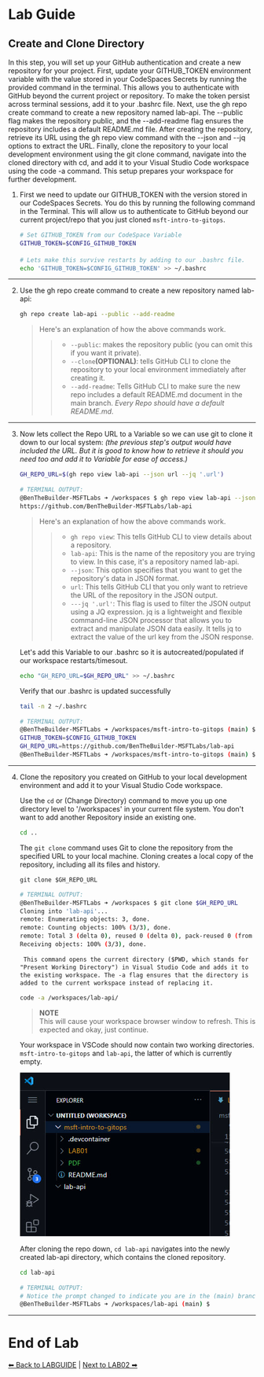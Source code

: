 # Lab Guide #

## Create and Clone Directory ##

In this step, you will set up your GitHub authentication and create a new repository for your project. First, update your GITHUB_TOKEN environment variable with the value stored in your CodeSpaces Secrets by running the provided command in the terminal. This allows you to authenticate with GitHub beyond the current project or repository. To make the token persist across terminal sessions, add it to your .bashrc file. Next, use the gh repo create command to create a new repository named lab-api. The --public flag makes the repository public, and the --add-readme flag ensures the repository includes a default README.md file. After creating the repository, retrieve its URL using the gh repo view command with the --json and --jq options to extract the URL. Finally, clone the repository to your local development environment using the git clone command, navigate into the cloned directory with cd, and add it to your Visual Studio Code workspace using the code -a command. This setup prepares your workspace for further development.

1. First we need to update our GITHUB_TOKEN with the version stored in our CodeSpaces Secrets. You do this by running the following command in the Terminal. This will allow us to authenticate to GitHub beyond our current project/repo that you just cloned ```msft-intro-to-gitops```. 

    ```sh
    # Set GITHUB_TOKEN from our CodeSpace Variable
    GITHUB_TOKEN=$CONFIG_GITHUB_TOKEN

    # Lets make this survive restarts by adding to our .bashrc file. 
    echo 'GITHUB_TOKEN=$CONFIG_GITHUB_TOKEN' >> ~/.bashrc
    ```
---
2. Use the gh repo create command to create a new repository named lab-api:

    ```sh
    gh repo create lab-api --public --add-readme
    ```

    > Here's an explanation of how the above commands work. 
    >>- ```--public```: makes the repository public (you can omit this if you want it private).
    >>- ```--clone```**(OPTIONAL)**: tells GitHub CLI to clone the repository to your local environment immediately after creating it. 
    >>- ```--add-readme```: Tells GitHub CLI to make sure the new repo includes a default README.md document in the main branch. *_Every Repo should have a default README.md_*.
---
3. Now lets collect the Repo URL to a Variable so we can use git to clone it down to our local system: _(the previous step's output would have included the URL. But it is good to know how to retrieve it should you need too and add it to Variable for ease of access.)_

    ```sh
    GH_REPO_URL=$(gh repo view lab-api --json url --jq '.url')
    ```
    ```sh
    # TERMINAL OUTPUT:
    @BenTheBuilder-MSFTLabs ➜ /workspaces $ gh repo view lab-api --json url --jq '.url'
    https://github.com/BenTheBuilder-MSFTLabs/lab-api
    ```
    > Here's an explanation of how the above commands work. 
    >>- ```gh repo view```: This tells GitHub CLI to view details about a repository.
    >>- ```lab-api```: This is the name of the repository you are trying to view. In this case, it's a repository named lab-api. 
    >>- ```--json```: This option specifies that you want to get the repository's data in JSON format.
    >>- ```url```: This tells GitHub CLI that you only want to retrieve the URL of the repository in the JSON output.
    >>- ```---jq '.url'```: This flag is used to filter the JSON output using a JQ expression. jq is a lightweight and flexible command-line JSON processor that allows you to extract and manipulate JSON data easily. It tells jq to extract the value of the url key from the JSON response.

    Let's add this Variable to our .bashrc so it is autocreated/populated if our workspace restarts/timesout. 
    ```sh
    echo "GH_REPO_URL=$GH_REPO_URL" >> ~/.bashrc
    ```

    Verify that our .bashrc is updated successfully
    ```sh
    tail -n 2 ~/.bashrc
    ```
    ```sh
    # TERMINAL OUTPUT:
    @BenTheBuilder-MSFTLabs ➜ /workspaces/msft-intro-to-gitops (main) $ tail -n 2 ~/.bashrc
    GITHUB_TOKEN=$CONFIG_GITHUB_TOKEN
    GH_REPO_URL=https://github.com/BenTheBuilder-MSFTLabs/lab-api
    @BenTheBuilder-MSFTLabs ➜ /workspaces/msft-intro-to-gitops (main) $
    ```
---
4. Clone the repository you created on GitHub to your local development environment and add it to your Visual Studio Code workspace.

    Use the ```cd``` or (Change Directory) command to move you up one directory level to '/workspaces' in your current file system. You don't want to add another Repository inside an existing one. 
    ```sh
    cd .. 
    ```

    The ```git clone``` command uses Git to clone the repository from the specified URL to your local machine. Cloning creates a local copy of the repository, including all its files and history. 

    ```repo
    git clone $GH_REPO_URL
    ```
    ```sh
    # TERMINAL OUTPUT:
    @BenTheBuilder-MSFTLabs ➜ /workspaces $ git clone $GH_REPO_URL
    Cloning into 'lab-api'...
    remote: Enumerating objects: 3, done.
    remote: Counting objects: 100% (3/3), done.
    remote: Total 3 (delta 0), reused 0 (delta 0), pack-reused 0 (from 0)
    Receiving objects: 100% (3/3), done.
    ```

        This command opens the current directory ($PWD, which stands for "Present Working Directory") in Visual Studio Code and adds it to the existing workspace. The -a flag ensures that the directory is added to the current workspace instead of replacing it. 

    ```sh
    code -a /workspaces/lab-api/
    ```

    >**NOTE**  
    > This will cause your workspace browser window to refresh. This is expected and okay, just continue. 

    Your workspace in VSCode should now contain two working directories. ```msft-intro-to-gitops``` and ```lab-api```, the latter of which is currently empty.

    ![Open-Preview](./imgs/lab01-04.jpg)


    After cloning the repo down, ```cd lab-api``` navigates into the newly created lab-api directory, which contains the cloned repository.

    ```sh
    cd lab-api
    ```
    ```sh
    # TERMINAL OUTPUT:
    # Notice the prompt changed to indicate you are in the (main) branch of the lab-api repo. 
    @BenTheBuilder-MSFTLabs ➜ /workspaces/lab-api (main) $  
    ```


---
# End of Lab 

[⬅ Back to LABGUIDE](LABGUIDE.md) | [Next to LAB02 ➡](LAB02.md)
